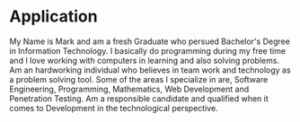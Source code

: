 # Application
My Name is Mark and am a fresh Graduate who persued  Bachelor's Degree in Information Technology. I basically do programming during my free time and I love working with computers in learning and also solving problems. Am an hardworking individual who believes in team work and technology as a problem solving tool. Some of the areas I specialize in are, Software Engineering, Programming, Mathematics, Web Development and Penetration Testing.
Am a responsible candidate and qualified when it comes to Development in the technological perspective.
